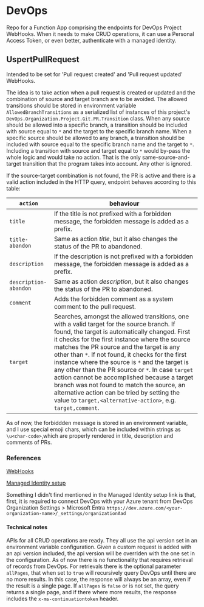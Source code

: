 # DevOps
Repo for a Function App comprising the endpoints for DevOps Project WebHooks.
When it needs to make CRUD operations, it can use a Personal Access Token, or even better, authenticate with a managed identity.
## UspertPullRequest
Intended to be set for 'Pull request created' and 'Pull request updated' WebHooks.

The idea is to take action when a pull request is created or updated and the combination of source and target branch are to be avoided.
The allowed transitions should be stored in environment variable `AllowedBranchTransitions` as a serialized list of instances of this project's `DevOps.Organization.Project.Git.PR.Transition` class.
When any source should be allowed into a specific branch, a transition should be included with source equal to `*` and the target to the specific branch name.
When a specific source should be allowed to any branch, a transition should be included with source equal to the specific branch name and the target to `*`.
Including a transition with source and target equal to `*` would by-pass the whole logic and would take no action. That is the only same-source-and-target transition that the program takes into account. Any other is ignored.

If the source-target combination is not found, the PR is active and there is a valid action included in the HTTP query, endpoint behaves according to this table:

| `action`              | behaviour
| --------------------- | -------------------------------------------------------------------------------------------------------- |
| `title`               | If the title is not prefixed with a forbidden message, the forbidden message is added as a prefix.       |
| `title-abandon`       | Same as action _title_, but it also changes the status of the PR to abandoned.                           |
| `description`         | If the description is not prefixed with a forbidden message, the forbidden message is added as a prefix. |
| `description-abandon` | Same as action _description_, but it also changes the status of the PR to abandoned.                     |
| `comment`             | Adds the forbidden comment as a system comment to the pull request.                                      |
| `target`              | Searches, amongst the allowed transitions, one with a valid target for the source branch. If found, the target is automatically changed. First it checks for the first instance where the source matches the PR source and the target is any other than `*`. If not found, it checks for the first instance where the source is `*` and the target is any other than the PR source or `*`. In case `target` action cannot be accomplished because a target branch was not found to match the source, an alternative action can be tried by setting the value to `target,<alternative-action>`, e.g. `target,comment`. |


As of now, the forbiddden message is stored in an environment variable, and I use special emoji chars, which can be included within strings as `\u<char-code>`,which are properly rendered in title, description and comments of PRs.


### References
[WebHooks](https://learn.microsoft.com/en-us/azure/devops/repos/git/create-pr-status-server-with-azure-functions?view=azure-devops)

[Managed Identity setup](https://learn.microsoft.com/en-us/azure/devops/integrate/get-started/authentication/service-principal-managed-identity?view=azure-devops)

Something I didn't find mentioned in the Managed Identity setup link is that, first, it is required to connect DevOps with your Azure tenant from DevOps Organization Settings > Microsoft Entra `https://dev.azure.com/<your-organization-name>/_settings/organizationAad`

#### Technical notes
APIs for all CRUD operations are ready.
They all use the api version set in an environment variable configuration. Given a custom request is added with an api version included, the api version will be overriden with the one set in the configuration.
As of now there is no functionality that requires retrieval of records from DevOps.
For retrievals there is the optional parameter `allPages`, that when set to `true` will recursively query DevOps until there are no more results. In this case, the response will always be an array, even if the result is a single page.
If `allPages` is `false` or is not set, the query returns a single page, and if there where more results, the response includes the `x-ms-continuationtoken` header.
